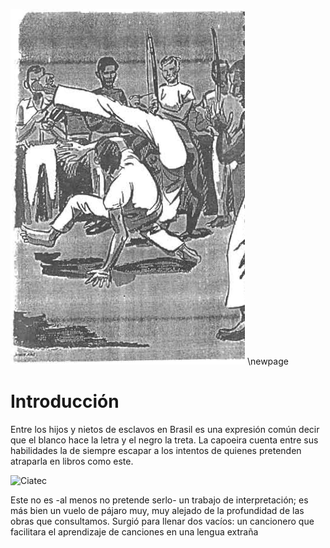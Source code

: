![Roda de capoeira](img/img1.png)
\newpage

# Introducción

Entre los hijos y nietos de esclavos en Brasil es una expresión común
decir que el blanco hace la letra y el negro la treta. La capoeira
cuenta entre sus habilidades la de siempre escapar a los intentos de
quienes pretenden atraparla en libros como este.

![Ciatec](img/ciatec.jpg)

Este no es -al menos no pretende serlo- un trabajo de interpretación;
es más bien un vuelo de pájaro muy, muy alejado de la profundidad de
las obras que consultamos. Surgió para llenar dos vacíos: un cancionero
que facilitara el aprendizaje de canciones en una lengua extraña

